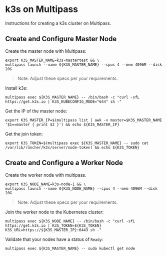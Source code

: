 # k3s on Multipass

Instructions for creating a k3s cluster on Multipass.

## Create and Configure Master Node

Create the master node with Multipass:

```
export K3S_MASTER_NAME=k3s-mastertest && \
multipass launch --name ${K3S_MASTER_NAME} --cpus 4 --mem 4096M --disk 20G
```

> Note: Adjust these specs per your requirements.


Install k3s:

```
multipass exec ${K3S_MASTER_NAME} -- /bin/bash -c "curl -sfL https://get.k3s.io | K3S_KUBECONFIG_MODE="644" sh -"
```

Get the IP of the master node:

```
export K3S_MASTER_IP=$(multipass list | awk -v master=$K3S_MASTER_NAME '$1==master { print $3 }') && echo ${K3S_MASTER_IP}
```

Get the join token:

```
export K3S_TOKEN=$(multipass exec ${K3S_MASTER_NAME} -- sudo cat /var/lib/rancher/k3s/server/node-token) && echo ${K3S_TOKEN}
```

## Create and Configure a Worker Node

Create the worker node with multipass.

```
export K3S_NODE_NAME=k3s-node-1 && \
multipass launch --name ${K3S_NODE_NAME} --cpus 4 --mem 4096M --disk 20G
```

> Note: Adjust these specs per your requirements.

Join the worker node to the Kubernetes cluster:

```
multipass exec ${K3S_NODE_NAME} -- /bin/bash -c "curl -sfL https://get.k3s.io | K3S_TOKEN=${K3S_TOKEN} K3S_URL=https://${K3S_MASTER_IP}:6443 sh -"
```

Validate that your nodes have a status of `Ready`:

```
multipass exec ${K3S_MASTER_NAME} -- sudo kubectl get node
```